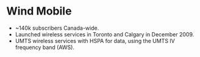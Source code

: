 Wind Mobile
===========

* ~140k subscribers Canada-wide.
* Launched wireless services in Toronto and Calgary in December 2009.
* UMTS wireless services with HSPA for data, using the UMTS IV frequency band (AWS).


